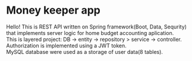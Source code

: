 # Money keeper app
Hello! This is REST API written on Spring framework(Boot, Data, Sequrity) 
that implements server logic for home budget accounting aplication.\
This is layered project: DB -> entity -> repository > service -> controller.\
Authorization is implemented using a JWT token.\
MySQL database were used as a storage of user data(8 tables).
